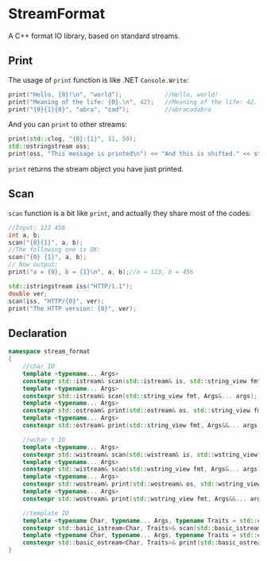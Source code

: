 # StreamFormat
A C++ format IO library, based on standard streams.
## Print
The usage of `print` function is like .NET `Console.Write`:
``` c++
print("Hello, {0}!\n", "world");            //Hello, world!
print("Meaning of the life: {0}.\n", 42);   //Meaning of the life: 42.
print("{0}{1}{0}", "abra", "cad");          //abracadabra
```
And you can `print` to other streams:
``` c++
print(std::clog, "{0}:{1}", 11, 59);
std::ostringstream oss;
print(oss, "This message is printed\n") << "And this is shifted." << std::endl;
```
`print` returns the stream object you have just printed.
## Scan
`scan` function is a bit like `print`, and actually they share most of the codes:
``` c++
//Input: 123 456
int a, b;
scan("{0}{1}", a, b);
//The following one is OK:
scan("{0} {1}", a, b);
// Now output:
print("a = {0}, b = {1}\n", a, b);//a = 123, b = 456

std::istringstream iss("HTTP/1.1");
double ver;
scan(iss, "HTTP/{0}", ver);
print("The HTTP version: {0}", ver);
```
## Declaration
``` c++
namespace stream_format
{
    //char IO
    template <typename... Args>
    constexpr std::istream& scan(std::istream& is, std::string_view fmt, Args&... args);
    template <typename... Args>
    constexpr std::istream& scan(std::string_view fmt, Args&... args);
    template <typename... Args>
    constexpr std::ostream& print(std::ostream& os, std::string_view fmt, Args&&... args);
    template <typename... Args>
    constexpr std::ostream& print(std::string_view fmt, Args&&... args);

    //wchar_t IO
    template <typename... Args>
    constexpr std::wistream& scan(std::wistream& is, std::wstring_view fmt, Args&... args);
    template <typename... Args>
    constexpr std::wistream& scan(std::wstring_view fmt, Args&... args);
    template <typename... Args>
    constexpr std::wostream& print(std::wostream& os, std::wstring_view fmt, Args&&... args);
    template <typename... Args>
    constexpr std::wostream& print(std::wstring_view fmt, Args&&... args);

    //template IO
    template <typename Char, typename... Args, typename Traits = std::char_traits<Char>>
    constexpr std::basic_istream<Char, Traits>& scan(std::basic_istream<Char, Traits>& stream, std::basic_string_view<Char, Traits> fmt, Args&... args);
    template <typename Char, typename... Args, typename Traits = std::char_traits<Char>>
    constexpr std::basic_ostream<Char, Traits>& print(std::basic_ostream<Char, Traits>& stream, std::basic_string_view<Char, Traits> fmt, Args&&... args)
}
```
